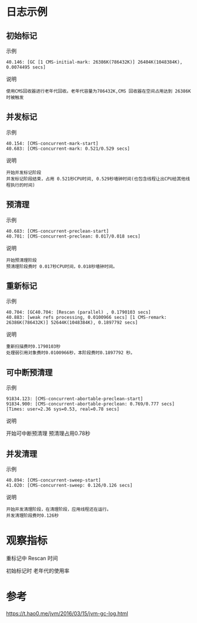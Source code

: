 
# 日志示例

## 

## 初始标记 

示例 
  
    40.146: [GC [1 CMS-initial-mark: 26386K(786432K)] 26404K(1048384K), 0.0074495 secs]
说明

    使用CMS回收器进行老年代回收。老年代容量为786432K,CMS 回收器在空间占用达到 26386K 时被触发

## 并发标记 

示例

    40.154: [CMS-concurrent-mark-start]
    40.683: [CMS-concurrent-mark: 0.521/0.529 secs]
说明

    开始并发标记阶段
    并发标记阶段结束，占用 0.521秒CPU时间, 0.529秒墙钟时间(也包含线程让出CPU给其他线程执行的时间)

## 预清理 

示例

    40.683: [CMS-concurrent-preclean-start]
    40.701: [CMS-concurrent-preclean: 0.017/0.018 secs]
说明
    
    开始预清理阶段
    预清理阶段费时 0.017秒CPU时间，0.018秒墙钟时间。

## 重新标记

示例

    40.704: [GC40.704: [Rescan (parallel) , 0.1790103 secs]
    40.883: [weak refs processing, 0.0100966 secs] [1 CMS-remark: 26386K(786432K)] 52644K(1048384K), 0.1897792 secs]

说明
    
    重新扫描费时0.1790103秒
    处理弱引用对象费时0.0100966秒，本阶段费时0.1897792 秒。

## 可中断预清理

示例

    91834.123: [CMS-concurrent-abortable-preclean-start]
    91834.900: [CMS-concurrent-abortable-preclean: 0.769/0.777 secs] [Times: user=2.36 sys=0.53, real=0.78 secs]
说明

  开始可中断预清理
  预清理占用0.78秒


## 并发清理

示例

    40.894: [CMS-concurrent-sweep-start]
    41.020: [CMS-concurrent-sweep: 0.126/0.126 secs]

说明

    开始并发清理阶段，在清理阶段，应用线程还在运行。
    并发清理阶段费时0.126秒



# 观察指标


重标记中 Rescan 时间

初始标记时 老年代的使用率


# 参考
https://t.hao0.me/jvm/2016/03/15/jvm-gc-log.html

